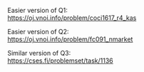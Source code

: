 Easier version of Q1:  
https://oj.vnoi.info/problem/coci1617_r4_kas

Easier version of Q2:  
https://oj.vnoi.info/problem/fc091_nmarket

Similar version of Q3:  
https://cses.fi/problemset/task/1136